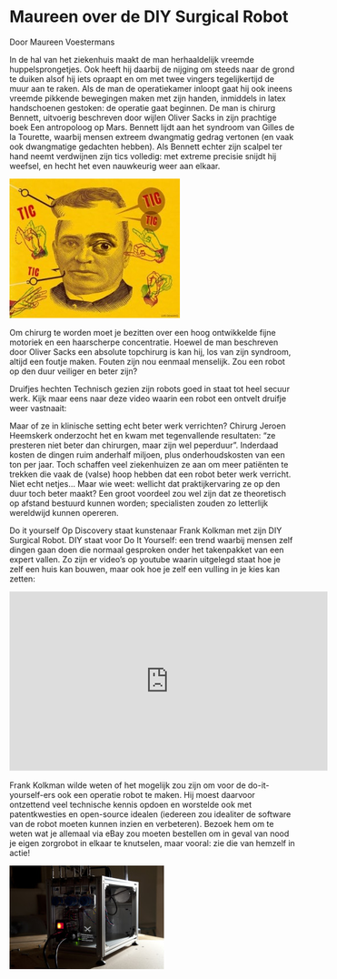 # Maureen over de DIY Surgical Robot

Door Maureen Voestermans

In de hal van het ziekenhuis maakt de man herhaaldelijk vreemde huppelsprongetjes. Ook heeft hij daarbij de nijging om steeds naar de grond te duiken alsof hij iets opraapt en om met twee vingers tegelijkertijd de muur aan te raken. Als de man de operatiekamer inloopt gaat hij ook ineens vreemde pikkende bewegingen maken met zijn handen, inmiddels in latex handschoenen gestoken: de operatie gaat beginnen. De man is chirurg Bennett, uitvoerig beschreven door wijlen Oliver Sacks in zijn prachtige boek Een antropoloog op Mars. Bennett lijdt aan het syndroom van Gilles de la Tourette, waarbij mensen extreem dwangmatig gedrag vertonen (en vaak ook dwangmatige gedachten hebben). Als Bennett echter zijn scalpel ter hand neemt verdwijnen zijn tics volledig: met extreme precisie snijdt hij weefsel, en hecht het even nauwkeurig weer aan elkaar.

![Giles](imgs/example.jpg "Giles")

Om chirurg te worden moet je bezitten over een hoog ontwikkelde fijne motoriek en een haarscherpe concentratie. Hoewel de man beschreven door Oliver Sacks een absolute topchirurg is kan hij, los van zijn syndroom, altijd een foutje maken. Fouten zijn nou eenmaal menselijk. Zou een robot op den duur veiliger en beter zijn?

Druifjes hechten
Technisch gezien zijn robots goed in staat tot heel secuur werk. Kijk maar eens naar deze video waarin een robot een ontvelt druifje weer vastnaait:



Maar of ze in klinische setting echt beter werk verrichten? Chirurg Jeroen Heemskerk onderzocht het en kwam met tegenvallende resultaten: “ze presteren niet beter dan chirurgen, maar zijn wel peperduur”. Inderdaad kosten de dingen ruim anderhalf miljoen, plus onderhoudskosten van een ton per jaar. Toch schaffen veel ziekenhuizen ze aan om meer patiënten te trekken die vaak de (valse) hoop hebben dat een robot beter werk verricht. Niet echt netjes… Maar wie weet: wellicht dat praktijkervaring ze op den duur toch beter maakt? Een groot voordeel zou wel zijn dat ze theoretisch op afstand bestuurd kunnen worden; specialisten zouden zo letterlijk wereldwijd kunnen opereren.

Do it yourself
Op Discovery staat kunstenaar Frank Kolkman met zijn DIY Surgical Robot. DIY staat voor Do It Yourself: een trend waarbij mensen zelf dingen gaan doen die normaal gesproken onder het takenpakket van een expert vallen. Zo zijn er video’s op youtube waarin uitgelegd staat hoe je zelf een huis kan bouwen, maar ook hoe je zelf een vulling in je kies kan zetten:

<iframe width="560" height="315" src="https://www.youtube.com/embed/2GC8RxLnbio" frameborder="0" allowfullscreen></iframe>


Frank Kolkman wilde weten of het mogelijk zou zijn om voor de do-it-yourself-ers ook een operatie robot te maken. Hij moest daarvoor ontzettend veel technische kennis opdoen en worstelde ook met patentkwesties en open-source idealen (iedereen zou idealiter de software van de robot moeten kunnen inzien en verbeteren). Bezoek hem om te weten wat je allemaal via eBay zou moeten bestellen om in geval van nood je eigen zorgrobot in elkaar te knutselen, maar vooral: zie die van hemzelf in actie!

![](imgs/surgerypirate-272x182.jpg)
